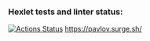 ### Hexlet tests and linter status:
[![Actions Status](https://github.com/Idealistnik/layout-designer-project-56/actions/workflows/hexlet-check.yml/badge.svg)](https://github.com/Idealistnik/layout-designer-project-56/actions)
https://pavlov.surge.sh/
